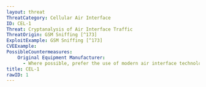 ```yaml
---
layout: threat
ThreatCategory: Cellular Air Interface
ID: CEL-1
Threat: Cryptanalysis of Air Interface Traffic
ThreatOrigin: GSM Sniffing [^173]
ExploitExample: GSM Sniffing [^173]
CVEExample:
PossibleCountermeasures:
    Original Equipment Manufacturer:
      - Where possible, prefer the use of modern air interface technologies to ensure stronger cryptographic algorithms are used.
title: CEL-1
rawID: 1
---
```

